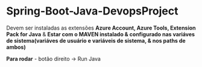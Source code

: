 # Spring-Boot-Java-DevopsProject
<p>Devem ser instaladas as extensões <b>Azure Account, Azure Tools, Extension Pack for Java</b> & <b>Estar com o MAVEN instalado & configurado nas variáves de sistema(variáves de usuário e variáveis de sistema, & nos paths de ambos)</b></p>
<p><b>Para rodar</b> - botão direito -> Run Java</p>
